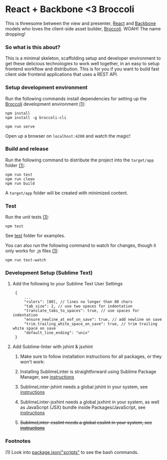 # React + Backbone <3 Broccoli
This is threesome between the view and presenter, [React](http://facebook.github.io/react/docs/getting-started.html) and [Backbone](http://backbonejs.org/) models who loves the client-side asset builder, [Broccoli](https://github.com/broccolijs/broccoli). WOAH! The name dropping!

### So what is this about?
This is a minimal skeleton, scaffolding setup and developer environment to get these delicious technologies to work well together, in an easy to setup frontend workflow and distribution. This is for you if you want to build fast client side frontend applications that uses a REST API.

### Setup development environment
Run the following commands install dependencies for setting up the [Broccoli](https://github.com/broccolijs/broccoli) development environment [(1)](https://github.com/mlunoe/react-bb-broccoli#footnotes):

	npm install
	npm install -g broccoli-cli

	npm run serve

Open up a browser on `localhost:4200` and watch the magic!


### Build and release
Run the following command to distribute the project into the `target/app` folder [(1)](https://github.com/mlunoe/react-bb-broccoli#footnotes):

	npm run test
	npm run clean
	npm run build

A `target/app` folder will be created with minimized content.

### Test
Run the unit tests [(1)](https://github.com/mlunoe/react-bb-broccoli#footnotes):

	npm test

See [test](https://github.com/mlunoe/react-bb-broccoli/tree/master/test) folder for examples.

You can also run the following command to watch for changes, though it only works for .js files [(1)](https://github.com/mlunoe/react-bb-broccoli#footnotes):

	npm run test-watch

### Development Setup (Sublime Text)

1. Add the following to your Sublime Text User Settings

		{
			...
			"rulers": [80], // lines no longer than 80 chars
			"tab_size": 2, // use two spaces for indentation
			"translate_tabs_to_spaces": true, // use spaces for indentation
			"ensure_newline_at_eof_on_save": true, // add newline on save
			"trim_trailing_white_space_on_save": true, // trim trailing white space on save
			"default_line_ending": "unix"
		}

2. Add Sublime-linter with jshint & jsxhint
	1. Make sure to follow installation instructions for all packages, or they won't work:

	2. Installing SublimeLinter is straightforward using Sublime Package Manager, see [instructions](http://sublimelinter.readthedocs.org/en/latest/installation.html#installing-via-pc)

	3. SublimeLinter-jshint needs a global jshint in your system, see [instructions](https://github.com/SublimeLinter/SublimeLinter-jshint#linter-installation)

	4. SublimeLinter-jsxhint needs a global jsxhint in your system, as well as JavaScript (JSX) bundle inside Packages/JavaScript, see [instructions](https://github.com/SublimeLinter/SublimeLinter-jsxhint#linter-installation)

	5. ~~SublimeLinter-csslint needs a global csslint in your system, see [instructions](https://github.com/SublimeLinter/SublimeLinter-csslint#linter-installation)~~

### Footnotes
(1) Look into [package.json/"scripts"](https://github.com/mlunoe/react-bb-broccoli/blob/master/package.json#L37) to see the bash commands.
